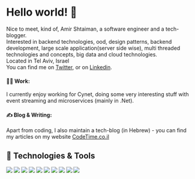 # Hello world! 👋 <br>


Nice to meet, kind of, Amir Shtaiman, a software engineer and a tech-blogger.<br>
Interested in backend technologies, ood, design patterns, backend development, large scale application(server side wise), multi threaded technologies and concepts, big data and cloud technologies.<br>
Located in Tel Aviv, Israel<br>
You can find me on [Twitter](https://twitter.com/Amir2man), or on [Linkedin](https://www.linkedin.com/in/amirsht/).<br>

#### :office_worker:	Work:
I currently enjoy working for Cynet, doing some very interesting stuff with event streaming and microservices (mainly in .Net).<br>

#### :writing_hand: Blog & Writing:
Apart from coding, I also maintain a tech-blog (in Hebrew) - you can find my articles on my website [CodeTime.co.il](https://www.codetime.co.il)<br>

## 🔧 Technologies & Tools
![](https://img.shields.io/badge/OS-Linux-informational?style=flat&logo=linux&logoColor=white&color=2bbc8a)
![](https://img.shields.io/badge/Editor-Rider-informational?style=flat&logo=Rider&logoColor=white&color=2bbc8a)
![](https://img.shields.io/badge/Editor-VSCode-informational?style=flat&logo=visualstudiocode&logoColor=white&color=2bbc8a)
![](https://img.shields.io/badge/Code-CSharp-informational?style=flat&logo=CSHARP&logoColor=white&color=2bbc8a)
![](https://img.shields.io/badge/Code-Python-informational?style=flat&logo=python&logoColor=white&color=2bbc8a)
![](https://img.shields.io/badge/Tools-Azure-informational?style=flat&logo=microsoft-Azure&logoColor=white&color=2bbc8a)
![](https://img.shields.io/badge/Tools-MySQL-informational?style=flat&logo=mysql&logoColor=white&color=2bbc8a)
![](https://img.shields.io/badge/Tools-Docker-informational?style=flat&logo=docker&logoColor=white&color=2bbc8a)
![](https://img.shields.io/badge/Tools-Kubernetes-informational?style=flat&logo=kubernetes&logoColor=white&color=2bbc8a)
![](https://img.shields.io/badge/Cloud-kibana-informational?style=flat&logo=kibana&logoColor=white&color=2bbc8a)


<!--
## &#x1f4c8; GitHub Stats

<a href="https://github.com/amirsht/amirsht">
  <img align="center" src="https://github-readme-stats.vercel.app/api/top-langs/?username=amirsht&hide=java,html,tex&title_color=ffffff&text_color=c9cacc&icon_color=2bbc8a&bg_color=1d1f21&langs_count=3" />
</a>
<a href="https://github.com/amirshtamirsht/amirsht">
  <img align="center" src="https://github-readme-stats.vercel.app/api?username=amirsht&show_icons=true&line_height=27&count_private=true&title_color=ffffff&text_color=c9cacc&icon_color=2bbc8a&bg_color=1d1f21" alt="Amir's GitHub Stats" />
</a>

<!--
**amirsht/amirsht** is a ✨ _special_ ✨ repository because its `README.md` (this file) appears on your GitHub profile.

Here are some ideas to get you started:

- 🔭 I’m currently working on ...
- 🌱 I’m currently learning ...
- 👯 I’m looking to collaborate on ...
- 🤔 I’m looking for help with ...
- 💬 Ask me about ...
- 📫 How to reach me: ...
- 😄 Pronouns: ...
- ⚡ Fun fact: ...
-->
